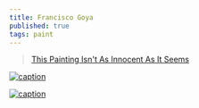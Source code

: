 ```yaml
---
title: Francisco Goya
published: true
tags: paint
---
```

> [This Painting Isn't As Innocent As It Seems](https://www.youtube.com/watch?v=Hzjs2jVmhmg)

[![caption](https://www.artchive.com/wp-content/uploads/2023/04/The-Clothed-Maja-Goya-Francisco-1801-03-2-scaled.jpg)](https://www.artchive.com/artwork/the-clothed-maja-francisco-goya-1801-03/)

[![caption](https://i.imgur.com/Z7y076u.jpeg)](https://imgur.com/gallery/la-maja-desnuda-by-francisco-de-goya-oil-on-canvass-circa-1797-1800-Z7y076u)
